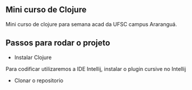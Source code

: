 ## Mini curso de Clojure

Mini curso de clojure para semana acad da UFSC campus Araranguá.



## Passos para rodar o projeto

* Instalar Clojure

Para codificar utilizaremos a IDE Intellij, instalar o plugin cursive no Intellij

* Clonar o repositorio



